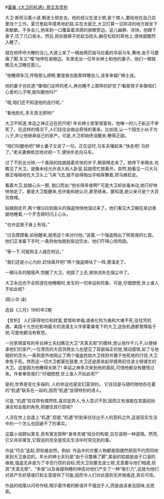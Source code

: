 #[霍桑《大卫的机遇》原文及赏析](https://www.vrrw.net/wx/15469.html)

大卫·斯旺沿着小道,朝波士顿走去。他的叔父在波士顿,是个商人,要给他在自己店里找个工作。夏日里起早摸黑地赶路,实在太疲乏,大卫打算一见阴凉的地方就坐下来歇歇。不多会儿,他来到一口覆盖着浓荫的泉眼旁边。这儿幽静、凉快。他蹲下身子,饮了几口泉水。然后,把衣服裤子折起当枕头,躺在松软的草地上,很快就酣然入睡了。

就在他呼呼大睡的当儿,大道上来了一辆由两匹骏马拉着的华丽马车,蓦地,由于马蹩痛了脚,车又“嘎”地停在泉眼边。车里走出一位年长绅士和他的妻子。他们一眼就瞧见大卫睡在那儿。

“他睡得多沉,呼吸那么顺畅,要是我也能那样睡会儿,该多幸福!”绅士说。

他的妻子也叹道:“像咱们这样的老人,再也睡不上那样的好觉了!看那孩子多像咱们心爱的儿子呀,能叫醒他吗?”

“哦,咱们还不知道他的品行呢。”

“看他脸孔,多天真无邪哟!”

大卫不知道,幸运之神正近在咫尺呢! 年长绅士家里很富有。他唯一的儿子新近不幸死了。在这样的情况下,人们往往会做出奇怪的事来。比如说,认一个陌生小伙子为儿子,并让他继承自己的家产。可是,大卫却始终没醒来,睡得正甜。

“咱们叫醒他吧!”绅士妻子又说了一句。正在这时,马车夫嚷起来:“快走吧! 马好了。”老夫妻俩依恋地对视一下,便快步走向马车。

过了不到五分钟,一个美丽的姑娘踏着欢快的步子,朝泉眼走来了。她停下来喝水,也瞧见了大卫。就像未经允许进入别人卧室,姑娘慌忙想离开。突然,她看见一只大马蜂正嗡嗡地在大卫头上飞来飞去,就不由得掏出手帕挥舞着,把马蜂赶走。

看着大卫,姑娘心头一颤, 脱口而出:“他长得多俊啊!”可是大卫却丝毫未动,她只好怏怏地走了。要是大卫能醒来,也许能和她认识,甚至结亲。要知道,她父亲可是个大百货商哩。

姑娘刚走开,两个帽沿拉到眉头的强盗悄悄地溜过来了。他们看见大卫躺在泉边香甜地睡着,一个歹念顿时闪上心头。

“也许这崽子身上有钱。”

“过去摸摸看,如他醒来,就用这个来对付他。”说着,一个强盗掏出了明晃晃的匕首。他们正准备下手时,一条狗匆匆跑到泉边饮水。他们吓得心惊肉跳。

“等一下,可能狗主人就在附近。”

“我们还是小心为妙,赶快离开吧!”两个强盗嘀咕了一阵,便溜走了。

一辆马车的隆隆声,惊醒了大卫。他跳了上去,很快消失在烟尘中了。

大卫永远也不会知道在他睡眠时,发生的一切幸运和险象。可是,仔细想想,世上谁人不如此呢?

(陈小华 译)

选自《三月》1985年2期



【赏析】 人们获得地位和财富,爱情和幸福,或者化险为夷和大难不死,往往凭机遇。美国十九世纪影响最大的浪漫主义作家霍桑笔下的大卫,这些机遇都曾降临于他,可是他都没有察觉。

一对家境富有的年长绅士夫妇瞧见大卫“天真无邪”的模样,想认他作干儿子,以便继承他们的家产;一位漂亮的大百货商女儿也望见了容貌端正的他,很动感情,起了与他相好的念头;一条狗意外地阻止了两个强盗抢劫大卫钱财并置于他死地的行径,大卫幸免于死。然而这一切大卫都蒙在鼓里,大卫还是原来起早摸黑赶往波士顿谋生的大卫。这是因为他睡得太熟了! 幸运之神多次来到他的面前,可惜他都没有醒悟过来。作者奉告我们:“仔细想想,世上谁人不如此呢?”

是的,世界是变化多端的, 人的命运也是变幻莫测的。 它往往是与随时随地存在着的“机遇”联系在一起的,因而“机遇”显得特别的诱人。

可是,“机遇”往往带有偶然性,喜欢捉弄人,令人意识不到,因而又有谁能在其面前扮演全知全能的角色,把握住其行踪呢?

人活在世上会逢上“机遇”,但是,“机遇”的到来往往出乎人的意料之外,这是现实生活中的一个怎么也回避不了的事实。

这篇小说颇似寓言,具有寓言那种“身体灵魂”结合的构架,旨在说明一种道理。然而,它又并非寓言,它叙说的完全是现实生活中时常见到的事。

作品“巧合”迭起,但衔接自然。例如: 作品中的次要人物都是因偶然原因不约而同地来到大卫身边的。年长的绅士夫妇是“由于马蹩痛了脚”,美丽的姑娘是由于口渴的缘故,强盗无非是为了寻觅行窃的目标;而大卫则要去波士顿,无意要与他们相遇,但其“天真无邪”、“多俊”以及香甜熟睡的神态对他们产生了一种”吸引力”,这就为他们对其产生好感或打起主意提供了可能,因而令人们对此感到无斧凿痕迹,真实可信。

作品的结尾以问号作结,暗示着作者的断语并不强加于人,而是由读者去回味,去思索。

